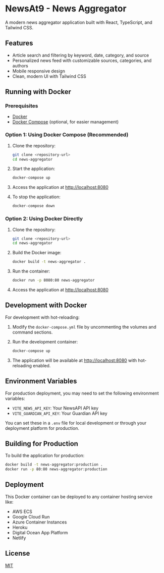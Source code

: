 # NewsAt9 - News Aggregator

A modern news aggregator application built with React, TypeScript, and Tailwind CSS.

## Features

- Article search and filtering by keyword, date, category, and source
- Personalized news feed with customizable sources, categories, and authors
- Mobile responsive design
- Clean, modern UI with Tailwind CSS

## Running with Docker

### Prerequisites

- [Docker](https://docs.docker.com/get-docker/)
- [Docker Compose](https://docs.docker.com/compose/install/) (optional, for easier management)

### Option 1: Using Docker Compose (Recommended)

1. Clone the repository:
   ```bash
   git clone <repository-url>
   cd news-aggregator
   ```

2. Start the application:
   ```bash
   docker-compose up
   ```

3. Access the application at [http://localhost:8080](http://localhost:8080)

4. To stop the application:
   ```bash
   docker-compose down
   ```

### Option 2: Using Docker Directly

1. Clone the repository:
   ```bash
   git clone <repository-url>
   cd news-aggregator
   ```

2. Build the Docker image:
   ```bash
   docker build -t news-aggregator .
   ```

3. Run the container:
   ```bash
   docker run -p 8080:80 news-aggregator
   ```

4. Access the application at [http://localhost:8080](http://localhost:8080)

## Development with Docker

For development with hot-reloading:

1. Modify the `docker-compose.yml` file by uncommenting the volumes and command sections.

2. Run the development container:
   ```bash
   docker-compose up
   ```

3. The application will be available at [http://localhost:8080](http://localhost:8080) with hot-reloading enabled.

## Environment Variables

For production deployment, you may need to set the following environment variables:

- `VITE_NEWS_API_KEY`: Your NewsAPI API key
- `VITE_GUARDIAN_API_KEY`: Your Guardian API key

You can set these in a `.env` file for local development or through your deployment platform for production.

## Building for Production

To build the application for production:

```bash
docker build -t news-aggregator:production .
docker run -p 80:80 news-aggregator:production
```

## Deployment

This Docker container can be deployed to any container hosting service like:

- AWS ECS
- Google Cloud Run
- Azure Container Instances
- Heroku
- Digital Ocean App Platform
- Netlify

## License

[MIT](LICENSE)